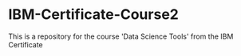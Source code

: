 # IBM-Certificate-Course2
This is a repository for the course 'Data Science Tools' from the IBM Certificate 
